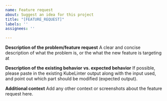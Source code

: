 ```yaml
---
name: Feature request
about: Suggest an idea for this project
title: "[FEATURE_REQUEST]"
labels: ''
assignees: ''

---
```


**Description of the problem/feature request**
A clear and concise description of what the problem is, or the what the new feature is targeting at

**Description of the existing behavior vs. expected behavior**
If possible, please paste in the existing KubeLinter output along with the input used, and point out which part should be modified (expected output).

**Additional context**
Add any other context or screenshots about the feature request here.
